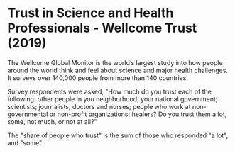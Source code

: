 # Trust in Science and Health Professionals - Wellcome Trust (2019)

The Wellcome Global Monitor is the world’s largest study into how people around the world think and feel about science and major health challenges. It surveys over 140,000 people from more than 140 countries.

Survey respondents were asked, "How much do you trust each of the following: other people in you neighborhood; your national government; scientists; journalists; doctors and nurses; people who work at non-governmental or non-profit organizations; healers? Do you trust them a lot, some, not much, or not at all?"

The "share of people who trust" is the sum of those who responded "a lot", and "some".